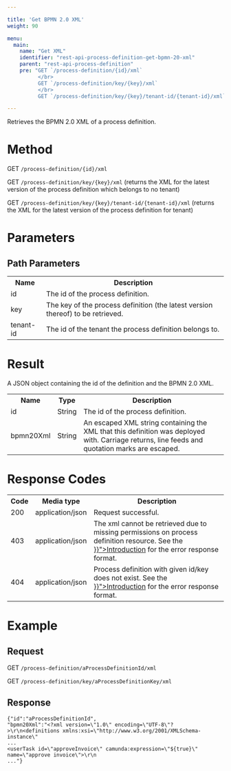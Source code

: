 ```yaml
---

title: 'Get BPMN 2.0 XML'
weight: 90

menu:
  main:
    name: "Get XML"
    identifier: "rest-api-process-definition-get-bpmn-20-xml"
    parent: "rest-api-process-definition"
    pre: "GET `/process-definition/{id}/xml`
          </br>
          GET `/process-definition/key/{key}/xml`
          </br>
          GET `/process-definition/key/{key}/tenant-id/{tenant-id}/xml`"

---
```



Retrieves the BPMN 2.0 XML of a process definition.


# Method

GET `/process-definition/{id}/xml`

GET `/process-definition/key/{key}/xml` (returns the XML for the latest version of the process definition which belongs to no tenant)

GET `/process-definition/key/{key}/tenant-id/{tenant-id}/xml` (returns the XML for the latest version of the process definition for tenant)


# Parameters

## Path Parameters

<table class="table table-striped">
  <tr>
    <th>Name</th>
    <th>Description</th>
  </tr>
  <tr>
    <td>id</td>
    <td>The id of the process definition.</td>
  </tr>
  <tr>
    <td>key</td>
    <td>The key of the process definition (the latest version thereof) to be retrieved.</td>
  </tr>
  <tr>
    <td>tenant-id</td>
    <td>The id of the tenant the process definition belongs to.</td>
  </tr>
</table>


# Result

A JSON object containing the id of the definition and the BPMN 2.0 XML.

<table class="table table-striped">
  <tr>
    <th>Name</th>
    <th>Type</th>
    <th>Description</th>
  </tr>
  <tr>
    <td>id</td>
    <td>String</td>
    <td>The id of the process definition.</td>
  </tr>
  <tr>
    <td>bpmn20Xml</td>
    <td>String</td>
    <td>An escaped XML string containing the XML that this definition was deployed with. Carriage returns, line feeds and quotation marks are escaped.</td>
  </tr>
</table>


# Response Codes

<table class="table table-striped">
  <tr>
    <th>Code</th>
    <th>Media type</th>
    <th>Description</th>
  </tr>
  <tr>
    <td>200</td>
    <td>application/json</td>
    <td>Request successful.</td>
  </tr>
  <tr>
    <td>403</td>
    <td>application/json</td>
    <td>The xml cannot be retrieved due to missing permissions on process definition resource. See the <a href="{{< ref "/reference/rest/overview/_index.md#error-handling" >}}">Introduction</a> for the error response format.</td>
  </tr>
  <tr>
    <td>404</td>
    <td>application/json</td>
    <td>Process definition with given id/key does not exist. See the <a href="{{< ref "/reference/rest/overview/_index.md#error-handling" >}}">Introduction</a> for the error response format.</td>
  </tr>
</table>


# Example

## Request

<!-- TODO: Insert a 'real' example -->
GET `/process-definition/aProcessDefinitionId/xml`

GET `/process-definition/key/aProcessDefinitionKey/xml`

## Response

    {"id":"aProcessDefinitionId",
    "bpmn20Xml":"<?xml version=\"1.0\" encoding=\"UTF-8\"?>\r\n<definitions xmlns:xsi=\"http://www.w3.org/2001/XMLSchema-instance\"
    ...
    <userTask id=\"approveInvoice\" camunda:expression=\"${true}\" name=\"approve invoice\">\r\n
    ..."}
